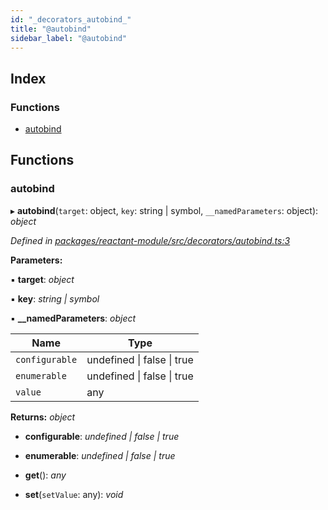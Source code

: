 ```yaml
---
id: "_decorators_autobind_"
title: "@autobind"
sidebar_label: "@autobind"
---
```


## Index

### Functions

* [autobind](_decorators_autobind_.md#autobind)

## Functions

###  autobind

▸ **autobind**(`target`: object, `key`: string | symbol, `__namedParameters`: object): *object*

*Defined in [packages/reactant-module/src/decorators/autobind.ts:3](https://github.com/unadlib/reactant/blob/f5b92e0/packages/reactant-module/src/decorators/autobind.ts#L3)*

**Parameters:**

▪ **target**: *object*

▪ **key**: *string | symbol*

▪ **__namedParameters**: *object*

Name | Type |
------ | ------ |
`configurable` | undefined &#124; false &#124; true |
`enumerable` | undefined &#124; false &#124; true |
`value` | any |

**Returns:** *object*

* **configurable**: *undefined | false | true*

* **enumerable**: *undefined | false | true*

* **get**(): *any*

* **set**(`setValue`: any): *void*
